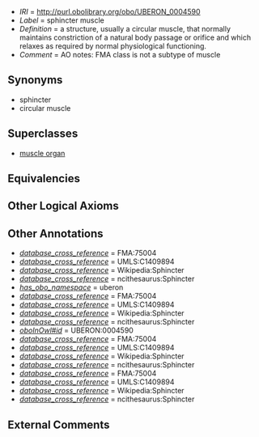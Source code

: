  * *IRI* = http://purl.obolibrary.org/obo/UBERON_0004590
 * *Label* = sphincter muscle
 * *Definition* = a structure, usually a circular muscle, that normally maintains constriction of a natural body passage or orifice and which relaxes as required by normal physiological functioning.
 * *Comment* = AO notes: FMA class is not a subtype of muscle

## Synonyms

 * sphincter
 * circular muscle

## Superclasses

 * [muscle organ](../../UBERON/30/UBERON_0001630.md)

## Equivalencies


## Other Logical Axioms


## Other Annotations

 * *[database_cross_reference](../../ef/oboInOwl#hasDbXref.md)* = FMA:75004
 * *[database_cross_reference](../../ef/oboInOwl#hasDbXref.md)* = UMLS:C1409894
 * *[database_cross_reference](../../ef/oboInOwl#hasDbXref.md)* = Wikipedia:Sphincter
 * *[database_cross_reference](../../ef/oboInOwl#hasDbXref.md)* = ncithesaurus:Sphincter
 * *[has_obo_namespace](../../ce/oboInOwl#hasOBONamespace.md)* = uberon
 * *[database_cross_reference](../../ef/oboInOwl#hasDbXref.md)* = FMA:75004
 * *[database_cross_reference](../../ef/oboInOwl#hasDbXref.md)* = UMLS:C1409894
 * *[database_cross_reference](../../ef/oboInOwl#hasDbXref.md)* = Wikipedia:Sphincter
 * *[database_cross_reference](../../ef/oboInOwl#hasDbXref.md)* = ncithesaurus:Sphincter
 * *[oboInOwl#id](../../id/oboInOwl#id.md)* = UBERON:0004590
 * *[database_cross_reference](../../ef/oboInOwl#hasDbXref.md)* = FMA:75004
 * *[database_cross_reference](../../ef/oboInOwl#hasDbXref.md)* = UMLS:C1409894
 * *[database_cross_reference](../../ef/oboInOwl#hasDbXref.md)* = Wikipedia:Sphincter
 * *[database_cross_reference](../../ef/oboInOwl#hasDbXref.md)* = ncithesaurus:Sphincter
 * *[database_cross_reference](../../ef/oboInOwl#hasDbXref.md)* = FMA:75004
 * *[database_cross_reference](../../ef/oboInOwl#hasDbXref.md)* = UMLS:C1409894
 * *[database_cross_reference](../../ef/oboInOwl#hasDbXref.md)* = Wikipedia:Sphincter
 * *[database_cross_reference](../../ef/oboInOwl#hasDbXref.md)* = ncithesaurus:Sphincter

## External Comments

